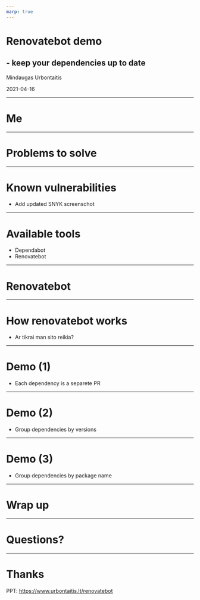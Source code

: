 ```yaml
---
marp: true
---
```


# Renovatebot demo 
## - keep your dependencies up to date

Mindaugas Urbontaitis

2021-04-16

---

# Me

---

# Problems to solve

---

# Known vulnerabilities

- Add updated SNYK screenschot

---

# Available tools

- Dependabot
- Renovatebot

---

# Renovatebot

---

# How renovatebot works

- Ar tikrai man sito reikia?

---

# Demo (1)

- Each dependency is a separete PR

---

# Demo (2)

- Group dependencies by versions

---

# Demo (3)

- Group dependencies by package name

---

# Wrap up

---

# Questions?

---

# Thanks

PPT: https://www.urbontaitis.lt/renovatebot

